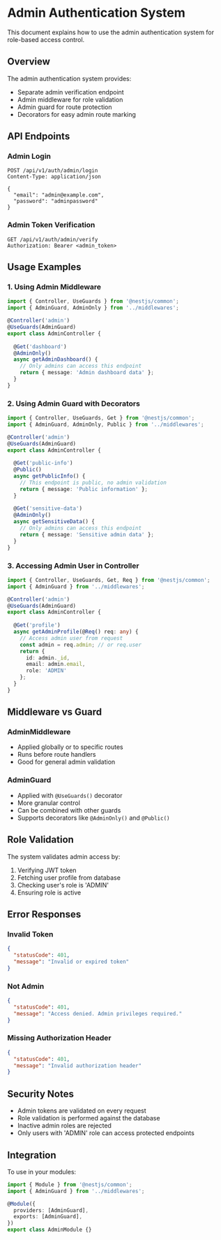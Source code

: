 # Admin Authentication System

This document explains how to use the admin authentication system for role-based access control.

## Overview

The admin authentication system provides:
- Separate admin verification endpoint
- Admin middleware for role validation
- Admin guard for route protection
- Decorators for easy admin route marking

## API Endpoints

### Admin Login
```http
POST /api/v1/auth/admin/login
Content-Type: application/json

{
  "email": "admin@example.com",
  "password": "adminpassword"
}
```

### Admin Token Verification
```http
GET /api/v1/auth/admin/verify
Authorization: Bearer <admin_token>
```

## Usage Examples

### 1. Using Admin Middleware

```typescript
import { Controller, UseGuards } from '@nestjs/common';
import { AdminGuard, AdminOnly } from '../middlewares';

@Controller('admin')
@UseGuards(AdminGuard)
export class AdminController {
  
  @Get('dashboard')
  @AdminOnly()
  async getAdminDashboard() {
    // Only admins can access this endpoint
    return { message: 'Admin dashboard data' };
  }
}
```

### 2. Using Admin Guard with Decorators

```typescript
import { Controller, UseGuards, Get } from '@nestjs/common';
import { AdminGuard, AdminOnly, Public } from '../middlewares';

@Controller('admin')
@UseGuards(AdminGuard)
export class AdminController {
  
  @Get('public-info')
  @Public()
  async getPublicInfo() {
    // This endpoint is public, no admin validation
    return { message: 'Public information' };
  }
  
  @Get('sensitive-data')
  @AdminOnly()
  async getSensitiveData() {
    // Only admins can access this endpoint
    return { message: 'Sensitive admin data' };
  }
}
```

### 3. Accessing Admin User in Controller

```typescript
import { Controller, UseGuards, Get, Req } from '@nestjs/common';
import { AdminGuard } from '../middlewares';

@Controller('admin')
@UseGuards(AdminGuard)
export class AdminController {
  
  @Get('profile')
  async getAdminProfile(@Req() req: any) {
    // Access admin user from request
    const admin = req.admin; // or req.user
    return {
      id: admin._id,
      email: admin.email,
      role: 'ADMIN'
    };
  }
}
```

## Middleware vs Guard

### AdminMiddleware
- Applied globally or to specific routes
- Runs before route handlers
- Good for general admin validation

### AdminGuard
- Applied with `@UseGuards()` decorator
- More granular control
- Can be combined with other guards
- Supports decorators like `@AdminOnly()` and `@Public()`

## Role Validation

The system validates admin access by:
1. Verifying JWT token
2. Fetching user profile from database
3. Checking user's role is 'ADMIN'
4. Ensuring role is active

## Error Responses

### Invalid Token
```json
{
  "statusCode": 401,
  "message": "Invalid or expired token"
}
```

### Not Admin
```json
{
  "statusCode": 401,
  "message": "Access denied. Admin privileges required."
}
```

### Missing Authorization Header
```json
{
  "statusCode": 401,
  "message": "Invalid authorization header"
}
```

## Security Notes

- Admin tokens are validated on every request
- Role validation is performed against the database
- Inactive admin roles are rejected
- Only users with 'ADMIN' role can access protected endpoints

## Integration

To use in your modules:

```typescript
import { Module } from '@nestjs/common';
import { AdminGuard } from '../middlewares';

@Module({
  providers: [AdminGuard],
  exports: [AdminGuard],
})
export class AdminModule {}
```
